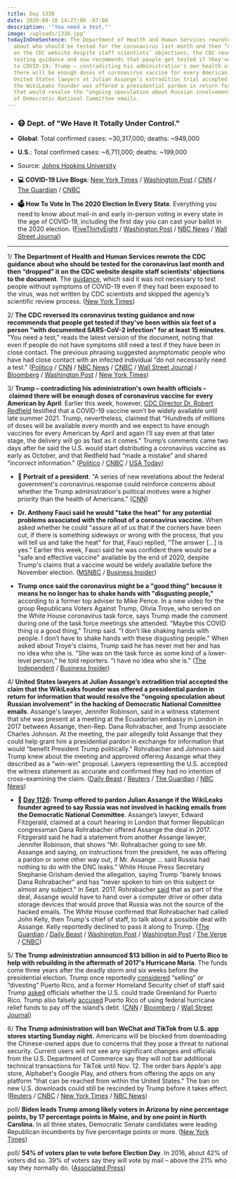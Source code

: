 ```yaml
---
title: Day 1338
date: 2020-09-18 14:27:00 -07:00
description: '"You need a test."'
image: /uploads/1338.jpg"
todayInOneSentence: The Department of Health and Human Services rewrote the CDC guidance
  about who should be tested for the coronavirus last month and then “dropped” it
  on the CDC website despite staff scientists’ objections; the CDC reversed its coronavirus
  testing guidance and now recommends that people get tested if they've been exposed
  to COVID-19; Trump – contradicting his administration's own health officials – claimed
  there will be enough doses of coronavirus vaccine for every American by April; and
  United States lawyers at Julian Assange’s extradition trial accepted the claim that
  the WikiLeaks founder was offered a presidential pardon in return for information
  that would resolve the "ongoing speculation about Russian involvement" in the hacking
  of Democratic National Committee emails.
---
```


* ### 😷 Dept. of "We Have It Totally Under Control."

* **Global**: Total confirmed cases: \~30,317,000; deaths: \~949,000

* **U.S.**: Total confirmed cases: \~6,711,000; deaths: \~199,000

* Source: [Johns Hopkins University](https://coronavirus.jhu.edu/map.html)

* **💻 COVID-19 Live Blogs**: [New York Times](https://www.nytimes.com/2020/09/18/world/covid-coronavirus.html?action=click&module=Top%20Stories&pgtype=Homepage) / [Washington Post](https://www.washingtonpost.com/nation/2020/09/18/coronavirus-covid-live-updates-us/) / [CNN](https://www.cnn.com/world/live-news/coronavirus-pandemic-09-18-20-intl/) / [The Guardian](https://www.theguardian.com/us-news/live/2020/sep/18/donald-trump-joe-biden-minnesota-us-election-coronavirus-covid-live-updates) / [CNBC](https://www.cnbc.com/2020/09/18/coronavirus-live-updates.html)

* **🗳 How To Vote In The 2020 Election In Every State**. Everything you need to know about mail-in and early in-person voting in every state in the age of COVID-19, including the first day you can cast your ballot in the 2020 election. ([FiveThirtyEight](https://projects.fivethirtyeight.com/how-to-vote-2020/) / [Washington Post](https://www.washingtonpost.com/elections/2020/how-to-vote/) / [NBC News](https://www.nbcnews.com/specials/plan-your-vote-state-by-state-guide-voting-by-mail-early-in-person-voting-election/index.html?cid=bc_npd_nn_ms_np-1_200816) / [Wall Street Journal](https://www.wsj.com/articles/how-to-vote-by-mail-in-every-state-11597840923))

---

1/ **The Department of Health and Human Services rewrote the CDC guidance about who should be tested for the coronavirus last month and then “dropped” it on the CDC website despite staff scientists’ objections to the document**. The [guidance](https://whatthefuckjusthappenedtoday.com/2020/08/26/day-1315/#1-the-cdc-abruptly-changed-its-covid), which said it was not necessary to test people without symptoms of COVID-19 even if they had been exposed to the virus, was not written by CDC scientists and skipped the agency’s scientific review process. ([New York Times](https://www.nytimes.com/2020/09/17/health/coronavirus-testing-cdc.html))

2/ **The CDC reversed its coronavirus testing guidance and now recommends that people get tested if they've been within six feet of a person "with documented SARS-CoV-2 infection" for at least 15 minutes**. "You need a test," reads the latest version of the document, noting that even if people do not have symptoms still need a test if they have been in close contact. The previous phrasing suggested asymptomatic people who have had close contact with an infected individual “do not necessarily need a test.” ([Politico](https://www.politico.com/news/2020/09/18/cdc-reverses-course-on-testing-for-asymptomatic-people-who-had-covid-19-contact-417749) / [CNN](https://www.cnn.com/2020/09/18/health/covid-testing-guidance-update-cdc-bn/index.html) / [NBC News](https://www.nbcnews.com/health/health-news/cdc-reverses-course-testing-asymptomatic-people-covid-19-again-n1240442) / [CNBC](https://www.cnbc.com/2020/09/18/cdc-reverses-coronavirus-guidance-that-said-people-without-symptoms-may-not-need-a-test.html) / [Wall Street Journal](https://www.wsj.com/articles/cdc-reverses-controversial-guidance-on-covid-19-testing-11600452908?mod=hp_lead_pos3) / [Bloomberg](https://www.bloomberg.com/news/articles/2020-09-18/cdc-backtracks-on-controversial-virus-testing-guideline-change?srnd=premium&sref=MIBMEEoj) / [Washington Post](https://www.washingtonpost.com/nation/2020/09/18/coronavirus-covid-live-updates-us/) / [New York Times](https://www.nytimes.com/2020/09/18/world/covid-coronavirus.html#link-7adf3bad))

3/ **Trump – contradicting his administration's own health officials – claimed there will be enough doses of coronavirus vaccine for every American by April**. Earlier this week, however, [CDC Director Dr. Robert Redfield](https://whatthefuckjusthappenedtoday.com/2020/09/16/day-1336/#2-cdc-director-dr-robert-redfield-te) testified that a COVID-19 vaccine won’t be widely available until late summer 2021. Trump, nevertheless, claimed that “Hundreds of millions of doses will be available every month and we expect to have enough vaccines for every American by April and again I’ll say even at that later stage, the delivery will go as fast as it comes." Trump’s comments came two days after he said the U.S. would start distributing a coronavirus vaccine as early as October, and that Redfield had “made a mistake” and shared “incorrect information." ([Politico](https://www.politico.com/news/2020/09/18/trump-coronavirus-vaccine-april-417835) / [CNBC](https://www.cnbc.com/2020/09/18/trump-says-us-will-manufacture-enough-vaccine-doses-for-every-american-by-april.html) / [USA Today](https://www.usatoday.com/story/news/politics/elections/2020/09/18/coronavirus-trump-says-americans-have-covid-19-vaccine-april/5825486002/))

* **👑 Portrait of a president**. "A series of new revelations about the federal government's coronavirus response could reinforce concerns about whether the Trump administration's political motives were a higher priority than the health of Americans." ([CNN](https://www.cnn.com/2020/09/18/politics/donald-trump-coronavirus-usps-cdc-hhs/index.html))

* **Dr. Anthony Fauci said he would "take the heat" for any potential problems associated with the rollout of a coronavirus vaccine.** When asked whether he could "assure all of us that if the corners have been cut, if there is something sideways or wrong with the process, that you will tell us and take the heat" for that, Fauci replied, "The answer \[...\] is yes." Earlier this week, Fauci said he was confident there would be a "safe and effective vaccine" available by the end of 2020, despite Trump's claims that a vaccine would be widely available before the November election. ([MSNBC](https://www.msnbc.com/all-in/watch/dr-fauci-says-he-will-raise-flags-if-corners-are-cut-on-covid-19-vaccine-92022341693) / [Business Insider](https://www.businessinsider.com/fauci-says-will-take-responsibility-if-us-virus-vaccine-faulty-2020-9))

* **Trump once said the coronavirus might be a "good thing" because it means he no longer has to shake hands with "disgusting people,"** according to a former top adviser to Mike Pence. In a new video for the group Republicans Voters Against Trump, Olivia Troye, who served on the White House coronavirus task force, says Trump made the comment during one of the task force meetings she attended. "Maybe this COVID thing is a good thing," Trump said. "I don’t like shaking hands with people. I don’t have to shake hands with these disgusting people." When asked about Troye's claims, Trump said he has never met her and has no idea who she is. "She was on the task force as some kind of a lower-level person," he told reporters. "I have no idea who she is." ([The Independent](https://www.independent.co.uk/news/world/americas/us-politics/trump-coronavirus-good-thing-shake-hands-disgusting-people-olivia-troye-b480406.html?utm_source=reddit.com) / [Business Insider](https://www.businessinsider.com/video-aide-trump-didnt-want-to-shake-hands-disgusting-supporters-2020-9))

4/ **United States lawyers at Julian Assange’s extradition trial accepted the claim that the WikiLeaks founder was offered a presidential pardon in return for information that would resolve the "ongoing speculation about Russian involvement" in the hacking of Democratic National Committee emails**. Assange's lawyer, Jennifer Robinson, said in a witness statement that she was present at a meeting at the Ecuadorian embassy in London in 2017 between Assange, then-Rep. Dana Rohrabacher, and Trump associate Charles Johnson. At the meeting, the pair allegedly told Assange that they could help grant him a presidential pardon in exchange for information that would “benefit President Trump politically." Rohrabacher and Johnson said Trump knew about the meeting and approved offering Assange what they described as a "win-win" proposal. Lawyers representing the U.S. accepted the witness statement as accurate and confirmed they had no intention of cross-examining the claim. ([Daily Beast](https://www.thedailybeast.com/us-admits-that-putins-favorite-congressman-offered-pardon-to-assange-if-he-covered-up-russia-links?scrolla=5eb6d68b7fedc32c19ef33b4) / [Reuters](https://www.reuters.com/article/idUSKBN2691VW) / [The Guardian](https://www.theguardian.com/media/2020/sep/18/trump-offered-julian-assange-pardon-in-return-for-democrat-hacking-source-court-told) / [NBC News](https://www.nbcnews.com/news/world/assange-offered-pardon-if-he-helped-resolve-speculation-about-russian-n1240424))

* **📌 [Day 1126](https://whatthefuckjusthappenedtoday.com/2020/02/19/day-1126/#1-trump-offered-to-pardon-julian-ass): Trump offered to pardon Julian Assange if the WikiLeaks founder agreed to say Russia was not involved in hacking emails from the Democratic National Committee**. Assange’s lawyer, Edward Fitzgerald, claimed at a court hearing in London that former Republican congressman Dana Rohrabacher offered Assange the deal in 2017. Fitzgerald said he had a statement from another Assange lawyer, Jennifer Robinson, that shows “Mr. Rohrabacher going to see Mr. Assange and saying, on instructions from the president, he was offering a pardon or some other way out, if Mr. Assange … said Russia had nothing to do with the DNC leaks.” White House Press Secretary Stephanie Grisham denied the allegation, saying Trump "barely knows Dana Rohrabacher" and has "never spoken to him on this subject or almost any subject." In Sept. 2017, Rohrabacher [said](https://www.wsj.com/articles/gop-congressman-sought-trump-deal-on-wikileaks-russia-1505509918) that as part of the deal, Assange would have to hand over a computer drive or other data storage devices that would prove that Russia was not the source of the hacked emails. The White House confirmed that Rohrabacher had called John Kelly, then Trump's chief of staff, to talk about a possible deal with Assange. Kelly reportedly declined to pass it along to Trump. ([The Guardian](https://www.theguardian.com/media/2020/feb/19/donald-trump-offered-julian-assange-pardon-russia-hack-wikileaks) / [Daily Beast](https://www.thedailybeast.com/trump-offered-assange-pardon-if-he-covered-up-russian-hack-court-hears) / [Washington Post](https://www.washingtonpost.com/world/assange-lawyer-claims-congressman-offered-pardon-on-behalf-of-trump-in-exchange-for-absolving-russia-in-wikileaks-dnc-case/2020/02/19/1befc894-534e-11ea-80ce-37a8d4266c09_story.html) / [Washington Post](https://www.washingtonpost.com/politics/2020/02/19/white-house-denies-julian-assanges-pardon-claim-heres-what-we-know-about-it/) / [The Verge](https://www.theverge.com/2020/2/19/21144074/assange-trump-pardon-extradition-trial-dana-rorbacher-russia) / [CNBC](https://www.cnbc.com/2020/02/19/trump-offered-julian-assange-pardon-for-covering-up-russian-hacking.html))

5/ **The Trump administration announced $13 billion in aid to Puerto Rico to help with rebuilding in the aftermath of 2017's Hurricane Maria**. The funds come three years after the deadly storm and six weeks before the presidential election. Trump once reportedly [considered](https://whatthefuckjusthappenedtoday.com/2020/07/13/day-1271/) “selling” or “divesting” Puerto Rico, and a former Homeland Security chief of staff said Trump [asked](https://whatthefuckjusthappenedtoday.com/2020/08/20/day-1309/) officials whether the U.S. could trade Greenland for Puerto Rico. Trump also falsely [accused](https://whatthefuckjusthappenedtoday.com/2018/10/23/day-642/) Puerto Rico of using federal hurricane relief funds to pay off the island’s debt. ([CNN](https://www.cnn.com/2020/09/18/politics/trump-aid-puerto-rico/index.html) / [Bloomberg](https://www.bloomberg.com/news/articles/2020-09-18/puerto-rico-gets-13-billion-from-fema-for-power-education?sref=MIBMEEoj) / [Wall Street Journal](https://www.wsj.com/articles/trump-administration-to-announce-11-6-billion-in-aid-for-puerto-rico-11600440469?mod=politics_lead_pos2))

6/ **The Trump administration will ban WeChat and TikTok from U.S. app stores starting Sunday night.** Americans will be blocked from downloading the Chinese-owned apps due to concerns that they pose a threat to national security. Current users will not see any significant changes and officials from the U.S. Department of Commerce say they will not bar additional technical transactions for TikTok until Nov. 12. The order bars Apple's app store, Alphabet's Google Play, and others from offering the apps on any platform "that can be reached from within the United States." The ban on new U.S. downloads could still be rescinded by Trump before it takes effect. ([Reuters](https://www.reuters.com/article/us-usa-tiktok-ban-exclusive/trump-to-block-u-s-downloads-of-tiktok-wechat-on-sunday-officials-idUSKBN2691QO) / [CNBC](https://www.cnbc.com/2020/09/18/trump-to-block-us-downloads-of-tiktok-wechat-on-sunday-officials-tell-reuters.html) / [New York Times](https://www.nytimes.com/2020/09/18/business/trump-tik-tok-wechat-ban.html?action=click&module=Top%20Stories&pgtype=Homepage) / [NBC News](https://www.nbcnews.com/tech/tech-news/us-start-blocking-tiktok-wechat-downloads-sunday-rcna126))

poll/ **Biden leads Trump among likely voters in Arizona by nine percentage points, by 17 percentage points in Maine, and by one point in North Carolina.** In all three states, Democratic Senate candidates were leading Republican incumbents by five percentage points or more. ([New York Times](https://www.nytimes.com/2020/09/18/us/politics/latest-polls.html))

poll/ **54% of voters plan to vote before Election Day**. In 2016, about 42% of voters did so. 39% of voters say they will vote by mail – above the 21% who say they normally do. ([Associated Press](https://www.pbs.org/newshour/politics/majority-plan-to-vote-before-election-day-poll-finds))